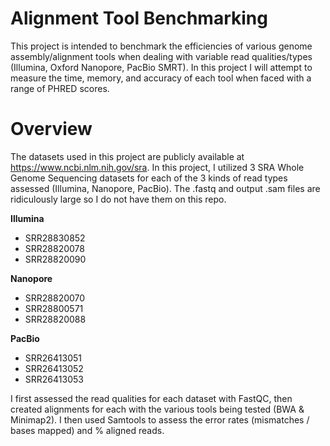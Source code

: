 ﻿# Alignment Tool Benchmarking

This project is intended to benchmark the efficiencies of various genome assembly/alignment tools when dealing with variable read qualities/types (Illumina, Oxford Nanopore, PacBio SMRT). In this project I will attempt to measure the time, memory, and accuracy of each tool when faced with a range of PHRED scores. 


# Overview

The datasets used in this project are publicly available at https://www.ncbi.nlm.nih.gov/sra. In this project, I utilized 3 SRA Whole Genome Sequencing datasets for each of the 3 kinds of read types assessed (Illumina, Nanopore, PacBio). The .fastq and output .sam files are ridiculously large so I do not have them on this repo. 


**Illumina**
- SRR28830852
- SRR28820078
- SRR28820090

**Nanopore**
- SRR28820070
- SRR28800571
- SRR28820088

**PacBio**
- SRR26413051
- SRR26413052
- SRR26413053


I first assessed the read qualities for each dataset with FastQC, then created alignments for each with the various tools being tested (BWA & Minimap2). I then used Samtools to assess the error rates (mismatches / bases mapped) and % aligned reads.

